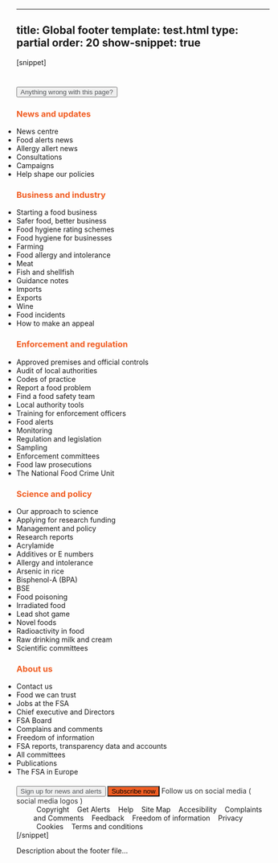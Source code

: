 ---
title: Global footer
template: test.html
type: partial
order: 20
show-snippet: true
------------------
[snippet]
<!--anything wrong with this page button-->
<div class="wrapper footer--border">
    <div class="col-wrap footer--background">
        <!--button-->
        <div class="col col--fluid-offset-6 col--fluid-3" style="margin-top: 40px;">
            <button class="btn btn--secondary  margin-top--double margin-left" style="color: #53565A">
                Anything wrong with this page?
            </button>
        </div>
    </div>
</div>
<!--footer menu-->
<div class="wrapper footer--menu-border">
    <div class="col-wrap footer--menu-background">
        <div class="col col--fluid-3 margin-top-lg--4 footer-tile"><h3 style="color: #F15D22">News and updates</h3>
            <ul style="padding-left: 0">
                <li class="primary-nav__list">News centre</li>
                <li class="primary-nav__list">Food alerts news</li>
                <li class="primary-nav__list">Allergy allert news</li>
                <li class="primary-nav__list">Consultations</li>
                <li class="primary-nav__list">Campaigns</li>
                <li class="primary-nav__list">Help shape our policies</li>
            </ul>
        </div>
        <div class="col col--fluid-3 margin-top-lg--4 footer-tile"><h3 style="color: #F15D22">Business and industry</h3>
            <ul style="padding-left: 0">
                <li class="primary-nav__list">Starting a food business</li>
                <li class="primary-nav__list">Safer food, better business</li>
                <li class="primary-nav__list">Food hygiene rating schemes</li>
                <li class="primary-nav__list">Food hygiene for businesses</li>
                <li class="primary-nav__list">Farming</li>
                <li class="primary-nav__list">Food allergy and intolerance</li>
                <li class="primary-nav__list">Meat</li>
                <li class="primary-nav__list">Fish and shellfish</li>
                <li class="primary-nav__list">Guidance notes</li>
                <li class="primary-nav__list">Imports</li>
                <li class="primary-nav__list">Exports</li>
                <li class="primary-nav__list">Wine</li>
                <li class="primary-nav__list">Food incidents</li>
                <li class="primary-nav__list">How to make an appeal</li>
            </ul>
        </div>
        <div class="col col--fluid-3 margin-top-lg--4 footer-tile">
            <h3 style="color: #F15D22">Enforcement and regulation</h3>
            <ul style="padding-left: 0">
                <li class="primary-nav__list">Approved premises and official controls</li>
                <li class="primary-nav__list">Audit of local authorities</li>
                <li class="primary-nav__list">Codes of practice</li>
                <li class="primary-nav__list">Report a food problem</li>
                <li class="primary-nav__list">Find a food safety team</li>
                <li class="primary-nav__list">Local authority tools</li>
                <li class="primary-nav__list">Training for enforcement officers</li>
                <li class="primary-nav__list">Food alerts</li>
                <li class="primary-nav__list">Monitoring</li>
                <li class="primary-nav__list">Regulation and legislation</li>
                <li class="primary-nav__list">Sampling</li>
                <li class="primary-nav__list">Enforcement committees</li>
                <li class="primary-nav__list">Food law prosecutions</li>
                <li class="primary-nav__list">The National Food Crime Unit</li>
            </ul>
        </div>
        <div class="col col--fluid-3 margin-top-lg--4 footer-tile">
            <h3 style="color: #F15D22">Science and policy</h3>
            <ul style="padding-left: 0">
                <li class="primary-nav__list">Our approach to science</li>
                <li class="primary-nav__list">Applying for research funding</li>
                <li class="primary-nav__list">Management and policy</li>
                <li class="primary-nav__list">Research reports</li>
                <li class="primary-nav__list">Acrylamide</li>
                <li class="primary-nav__list">Additives or E numbers</li>
                <li class="primary-nav__list">Allergy and intolerance</li>
                <li class="primary-nav__list">Arsenic in rice</li>
                <li class="primary-nav__list">Bisphenol-A (BPA)</li>
                <li class="primary-nav__list">BSE</li>
                <li class="primary-nav__list">Food poisoning</li>
                <li class="primary-nav__list">Irradiated food</li>
                <li class="primary-nav__list">Lead shot game</li>
                <li class="primary-nav__list">Novel foods</li>
                <li class="primary-nav__list">Radioactivity in food</li>
                <li class="primary-nav__list">Raw drinking milk and cream</li>
                <li class="primary-nav__list">Scientific committees</li>
            </ul>
        </div>
        <div class="col col--fluid-3 margin-top-lg--4 footer-tile">
            <h3 style="color: #F15D22">About us</h3>
            <ul style="padding-left: 0">
                <li class="primary-nav__list">Contact us</li>
                <li class="primary-nav__list">Food we can trust</li>
                <li class="primary-nav__list">Jobs at the FSA</li>
                <li class="primary-nav__list">Chief executive and Directors</li>
                <li class="primary-nav__list">FSA Board</li>
                <li class="primary-nav__list">Complains and comments</li>
                <li class="primary-nav__list">Freedom of information</li>
                <li class="primary-nav__list">FSA reports, transparency data and accounts</li>
                <li class="primary-nav__list">All committees</li>
                <li class="primary-nav__list">Publications</li>
                <li class="primary-nav__list">The FSA in Europe</li>
            </ul>
        </div>
    </div>
</div>
<div class="wrapper footer--menu-border">
    <div class="col-wrap footer--menu-background">
        <div class="col col--fluid-15">
            <div class="separator-dotted"></div>
        </div>
    </div>
</div>
<div class="wrapper footer--border">
    <div class="col-wrap footer--background">
        <!--footer-->
        <div class="col col--fluid-15" style="margin-top: 20px;">
            <button class="btn btn--secondary " style="color: #53565A">
                Sign up for news and alerts
            </button>
            <button class="btn btn--secondary "
                    style="background-color: #F15D22">
                Subscribe now
            </button>
            <div class="margin-top margin-left--2" style="color: #303030; display: inline;">
                Follow us on social media ( social media logos )
            </div>
        </div>
    </div>
</div>
<!--horizontal separator-->
<div class="wrapper" style="background-color: #F2F2F2">
    <div class="col-wrap" style="background-color: white">
        <div class="col col--fluid-15">
            <div class="separator-dotted"></div>
        </div>
    </div>
</div>
<div class="wrapper footer--border">
    <div class="col-wrap footer--background">
        <!--footer-->
        <div class="col col--fluid-15">
            <nav class="secondary-nav">
                <ul class="primary-nav__list" style="margin: 0 10px;">
                    <li class="primary-nav__list font-size--h6" style="display: inline; margin: 0 6px"><a>Copyright</a></li>
                    <li class="primary-nav__list font-size--h6" style="display: inline; margin: 0 6px"><a>Get Alerts</a></li>
                    <li class="primary-nav__list font-size--h6" style="display: inline; margin: 0 6px"><a>Help</a></li>
                    <li class="primary-nav__list font-size--h6" style="display: inline; margin: 0 6px"><a>Site Map</a></li>
                    <li class="primary-nav__list font-size--h6" style="display: inline; margin: 0 6px"><a>Accesibility</a></li>
                    <li class="primary-nav__list font-size--h6" style="display: inline; margin: 0 6px"><a>Complaints and
                        Comments</a></li>
                    <li class="primary-nav__list font-size--h6" style="display: inline; margin: 0 6px"><a>Feedback</a></li>
                    <li class="primary-nav__list font-size--h6" style="display: inline; margin: 0 6px"><a>Freedom of
                        information</a></li>
                    <li class="primary-nav__list font-size--h6" style="display: inline; margin: 0 6px"><a>Privacy</a></li>
                    <li class="primary-nav__list font-size--h6" style="display: inline; margin: 0 6px"><a>Cookies</a></li>
                    <li class="primary-nav__list font-size--h6" style="display: inline; margin: 0 6px"><a>Terms and conditions</a>
                    </li>
                </ul>
            </nav>
        </div>
    </div>
</div>
[/snippet]

Description about the footer file...